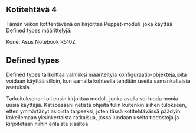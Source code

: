 ## Kotitehtävä 4

Tämän viikon kotitehtävänä on kirjoittaa Puppet-moduli, joka käyttää Defined types määrittelyjä.

Kone: Asus Notebook R510Z

## Defined types

Defined types tarkoittaa valmiiksi määriteltyjä konfiguraatio-objekteja,joita voidaan käyttää silloin, kun samalla kohteella tehdään useita samankaltaisia asetuksia.

Tarkoituksenani oli ensin kirjoittaa moduli, jonka avulla voi luoda monia uusia käyttäjiä. Katsoessani netistä ohjeita tulin kuitenkin siihen tulokseen, etten ymmärtänyt asioista tarpeeksi, joten tässä kotitehtävässä päädyin kokeilemaan yksinkertaista ratkaisua, jossa luodaan useita tiedostoja ja kirjoitetaan niihin erilaista sisältöä.




